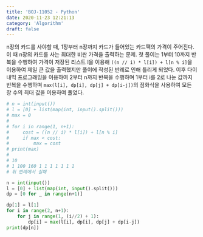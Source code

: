 ```yaml
---
title: 'BOJ-11052 - Python'
date: 2020-11-23 12:21:13
category: 'Algorithm'
draft: false
---
```

n장의 카드를 사야할 때, 1장부터 n장까지 카드가 들어있는 카드팩의 가격이 주어진다. 이 때 n장의 카드를 사는 최대한 비싼 가격을 출력하는 문제. 첫 풀이는 1부터 10까지 반복을 수행하여 가격이 저장된 리스트 l을 이용해 `((n // i) * l[i]) + l[n % i]`을 이용하여 제일 큰 값을 출력했지만 풀이에 작성된 반례로 인해 틀리게 되었다. 이후 다이내믹 프로그래밍을 이용하여 2부터 n까지 반복을 수행하며 1부터 i를 2로 나눈 값까지 반복을 수행하며 `max(l[i], dp[i], dp[j] + dp[i-j])`의 점화식을 사용하여 모든 장 수의 최대 값을 이용하여 풀었다.
```python
# n = int(input())
# l = [0] + list(map(int, input().split()))
# max = 0
#
# for i in range(1, n+1):
#     cost = ((n // i) * l[i]) + l[n % i]
#     if max < cost:
#         max = cost
# print(max)
#
# 10
# 1 100 160 1 1 1 1 1 1 1
# 위 반례에서 실패

n = int(input())
l = [0] + list(map(int, input().split()))
dp = [0 for _ in range(n+1)]

dp[1] = l[1]
for i in range(2, n+1):
    for j in range(1, (i//2) + 1):
        dp[i] = max(l[i], dp[i], dp[j] + dp[i-j])
print(dp[n])

```